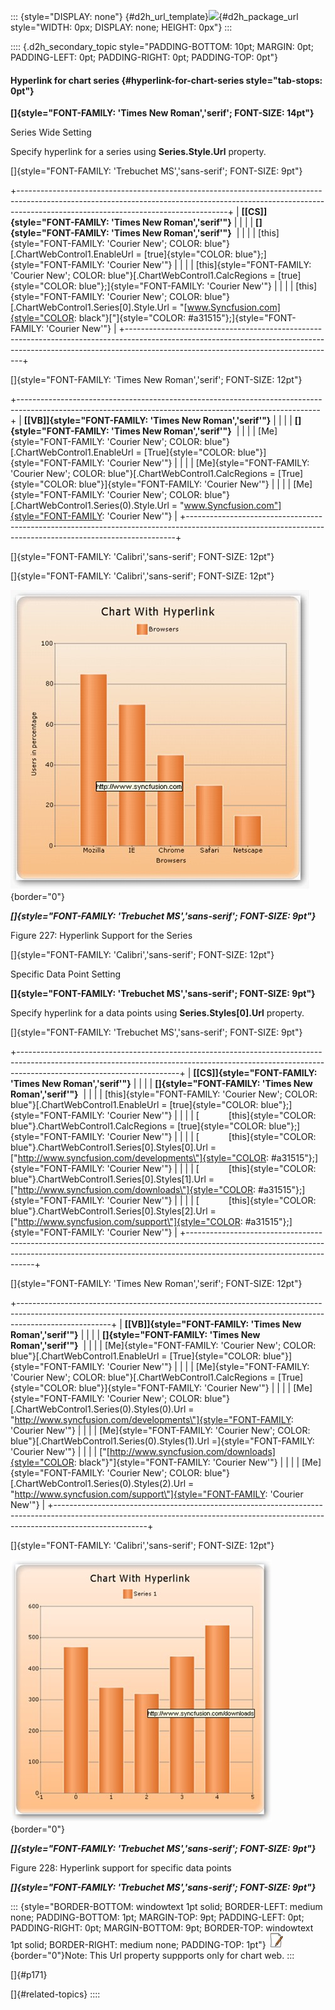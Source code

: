 ::: {style="DISPLAY: none"}
[](ms-xhelp:///?Id=d2h_url_template){#d2h_url_template}![](!package_url!){#d2h_package_url style="WIDTH: 0px; DISPLAY: none; HEIGHT: 0px"}
:::

:::: {.d2h_secondary_topic style="PADDING-BOTTOM: 10pt; MARGIN: 0pt; PADDING-LEFT: 0pt; PADDING-RIGHT: 0pt; PADDING-TOP: 0pt"}
#### Hyperlink for chart series {#hyperlink-for-chart-series style="tab-stops: 0pt"}

**[]{style="FONT-FAMILY: 'Times New Roman','serif'; FONT-SIZE: 14pt"}** 

Series Wide Setting

Specify hyperlink for a series using **Series.Style.Url** property.

[]{style="FONT-FAMILY: 'Trebuchet MS','sans-serif'; FONT-SIZE: 9pt"} 

+----------------------------------------------------------------------------------------------------------------------------------------------------------------------------------------------------------------+
| **[\[CS\]]{style="FONT-FAMILY: 'Times New Roman','serif'"}**                                                                                                                                                   |
|                                                                                                                                                                                                                |
| **[]{style="FONT-FAMILY: 'Times New Roman','serif'"}**                                                                                                                                                         |
|                                                                                                                                                                                                                |
| [this]{style="FONT-FAMILY: 'Courier New'; COLOR: blue"}[.ChartWebControl1.EnableUrl = [true]{style="COLOR: blue"};]{style="FONT-FAMILY: 'Courier New'"}                                                        |
|                                                                                                                                                                                                                |
| [this]{style="FONT-FAMILY: 'Courier New'; COLOR: blue"}[.ChartWebControl1.CalcRegions = [true]{style="COLOR: blue"};]{style="FONT-FAMILY: 'Courier New'"}                                                      |
|                                                                                                                                                                                                                |
| [this]{style="FONT-FAMILY: 'Courier New'; COLOR: blue"}[.ChartWebControl1.Series\[0\].Style.Url = "[www.Syncfusion.com]{style="COLOR: black"}["]{style="COLOR: #a31515"};]{style="FONT-FAMILY: 'Courier New'"} |
+----------------------------------------------------------------------------------------------------------------------------------------------------------------------------------------------------------------+

[]{style="FONT-FAMILY: 'Times New Roman','serif'; FONT-SIZE: 12pt"} 

+---------------------------------------------------------------------------------------------------------------------------------------------------------+
| **[\[VB\]]{style="FONT-FAMILY: 'Times New Roman','serif'"}**                                                                                            |
|                                                                                                                                                         |
| **[]{style="FONT-FAMILY: 'Times New Roman','serif'"}**                                                                                                  |
|                                                                                                                                                         |
| [Me]{style="FONT-FAMILY: 'Courier New'; COLOR: blue"}[.ChartWebControl1.EnableUrl = [True]{style="COLOR: blue"}]{style="FONT-FAMILY: 'Courier New'"}    |
|                                                                                                                                                         |
| [Me]{style="FONT-FAMILY: 'Courier New'; COLOR: blue"}[.ChartWebControl1.CalcRegions = [True]{style="COLOR: blue"}]{style="FONT-FAMILY: 'Courier New'"}  |
|                                                                                                                                                         |
| [Me]{style="FONT-FAMILY: 'Courier New'; COLOR: blue"}[.ChartWebControl1.Series(0).Style.Url = "www.Syncfusion.com"]{style="FONT-FAMILY: 'Courier New'"} |
+---------------------------------------------------------------------------------------------------------------------------------------------------------+

[]{style="FONT-FAMILY: 'Calibri','sans-serif'; FONT-SIZE: 12pt"} 

[]{style="FONT-FAMILY: 'Calibri','sans-serif'; FONT-SIZE: 12pt"} 

![](ImagesExt/image64_233.jpg){border="0"}

***[]{style="FONT-FAMILY: 'Trebuchet MS','sans-serif'; FONT-SIZE: 9pt"}*** 

Figure 227: Hyperlink Support for the Series

[]{style="FONT-FAMILY: 'Calibri','sans-serif'; FONT-SIZE: 12pt"} 

Specific Data Point Setting

**[]{style="FONT-FAMILY: 'Trebuchet MS','sans-serif'; FONT-SIZE: 9pt"}** 

Specify hyperlink for a data points using **Series.Styles\[0\].Url** property.

[]{style="FONT-FAMILY: 'Trebuchet MS','sans-serif'; FONT-SIZE: 9pt"} 

+----------------------------------------------------------------------------------------------------------------------------------------------------------------------------------------------------+
| **[\[CS\]]{style="FONT-FAMILY: 'Times New Roman','serif'"}**                                                                                                                                       |
|                                                                                                                                                                                                    |
| **[]{style="FONT-FAMILY: 'Times New Roman','serif'"}**                                                                                                                                             |
|                                                                                                                                                                                                    |
| [this]{style="FONT-FAMILY: 'Courier New'; COLOR: blue"}[.ChartWebControl1.EnableUrl = [true]{style="COLOR: blue"};]{style="FONT-FAMILY: 'Courier New'"}                                            |
|                                                                                                                                                                                                    |
| [            [this]{style="COLOR: blue"}.ChartWebControl1.CalcRegions = [true]{style="COLOR: blue"};]{style="FONT-FAMILY: 'Courier New'"}                                                          |
|                                                                                                                                                                                                    |
| [            [this]{style="COLOR: blue"}.ChartWebControl1.Series\[0\].Styles\[0\].Url = [\"http://www.syncfusion.com/developments\"]{style="COLOR: #a31515"};]{style="FONT-FAMILY: 'Courier New'"} |
|                                                                                                                                                                                                    |
| [            [this]{style="COLOR: blue"}.ChartWebControl1.Series\[0\].Styles\[1\].Url = [\"http://www.syncfusion.com/downloads\"]{style="COLOR: #a31515"};]{style="FONT-FAMILY: 'Courier New'"}    |
|                                                                                                                                                                                                    |
| [            [this]{style="COLOR: blue"}.ChartWebControl1.Series\[0\].Styles\[2\].Url = [\"http://www.syncfusion.com/support\"]{style="COLOR: #a31515"};]{style="FONT-FAMILY: 'Courier New'"}      |
+----------------------------------------------------------------------------------------------------------------------------------------------------------------------------------------------------+

[]{style="FONT-FAMILY: 'Times New Roman','serif'; FONT-SIZE: 12pt"} 

+-----------------------------------------------------------------------------------------------------------------------------------------------------------------------------------+
| **[\[VB\]]{style="FONT-FAMILY: 'Times New Roman','serif'"}**                                                                                                                      |
|                                                                                                                                                                                   |
| **[]{style="FONT-FAMILY: 'Times New Roman','serif'"}**                                                                                                                            |
|                                                                                                                                                                                   |
| [Me]{style="FONT-FAMILY: 'Courier New'; COLOR: blue"}[.ChartWebControl1.EnableUrl = [True]{style="COLOR: blue"}]{style="FONT-FAMILY: 'Courier New'"}                              |
|                                                                                                                                                                                   |
| [Me]{style="FONT-FAMILY: 'Courier New'; COLOR: blue"}[.ChartWebControl1.CalcRegions = [True]{style="COLOR: blue"}]{style="FONT-FAMILY: 'Courier New'"}                            |
|                                                                                                                                                                                   |
| [Me]{style="FONT-FAMILY: 'Courier New'; COLOR: blue"}[.ChartWebControl1.Series(0).Styles(0).Url = \"http://www.syncfusion.com/developments\"]{style="FONT-FAMILY: 'Courier New'"} |
|                                                                                                                                                                                   |
| [Me]{style="FONT-FAMILY: 'Courier New'; COLOR: blue"}[.ChartWebControl1.Series(0).Styles(1).Url =]{style="FONT-FAMILY: 'Courier New'"}                                            |
|                                                                                                                                                                                   |
| ["[http://www.syncfusion.com/downloads]{style="COLOR: black"}"]{style="FONT-FAMILY: 'Courier New'"}                                                                               |
|                                                                                                                                                                                   |
| [Me]{style="FONT-FAMILY: 'Courier New'; COLOR: blue"}[.ChartWebControl1.Series(0).Styles(2).Url = \"http://www.syncfusion.com/support\"]{style="FONT-FAMILY: 'Courier New'"}      |
+-----------------------------------------------------------------------------------------------------------------------------------------------------------------------------------+

[]{style="FONT-FAMILY: 'Calibri','sans-serif'; FONT-SIZE: 12pt"} 

![](ImagesExt/image64_234.jpg){border="0"}

***[]{style="FONT-FAMILY: 'Trebuchet MS','sans-serif'; FONT-SIZE: 9pt"}*** 

Figure 228: Hyperlink support for specific data points

***[]{style="FONT-FAMILY: 'Trebuchet MS','sans-serif'; FONT-SIZE: 9pt"}*** 

::: {style="BORDER-BOTTOM: windowtext 1pt solid; BORDER-LEFT: medium none; PADDING-BOTTOM: 1pt; MARGIN-TOP: 9pt; PADDING-LEFT: 0pt; PADDING-RIGHT: 0pt; MARGIN-BOTTOM: 9pt; BORDER-TOP: windowtext 1pt solid; BORDER-RIGHT: medium none; PADDING-TOP: 1pt"}
![](ImagesExt/image64_1.jpg){border="0"}Note: This Url property suppports only for chart web.
:::

[]{#p171} 

[]{#related-topics}
::::
